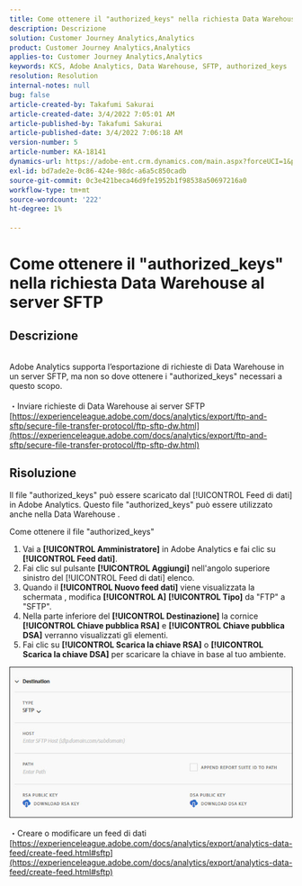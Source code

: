 ```yaml
---
title: Come ottenere il "authorized_keys" nella richiesta Data Warehouse al server SFTP
description: Descrizione
solution: Customer Journey Analytics,Analytics
product: Customer Journey Analytics,Analytics
applies-to: Customer Journey Analytics,Analytics
keywords: KCS, Adobe Analytics, Data Warehouse, SFTP, authorized_keys
resolution: Resolution
internal-notes: null
bug: false
article-created-by: Takafumi Sakurai
article-created-date: 3/4/2022 7:05:01 AM
article-published-by: Takafumi Sakurai
article-published-date: 3/4/2022 7:06:18 AM
version-number: 5
article-number: KA-18141
dynamics-url: https://adobe-ent.crm.dynamics.com/main.aspx?forceUCI=1&pagetype=entityrecord&etn=knowledgearticle&id=ba13bc65-899b-ec11-b400-00224805a4ef
exl-id: bd7ade2e-0c86-424e-98dc-a6a5c850cadb
source-git-commit: 0c3e421beca46d9fe1952b1f98538a50697216a0
workflow-type: tm+mt
source-wordcount: '222'
ht-degree: 1%

---
```


# Come ottenere il &quot;authorized_keys&quot; nella richiesta Data Warehouse al server SFTP

## Descrizione

<br>Adobe Analytics supporta l’esportazione di richieste di Data Warehouse in un server SFTP, ma non so dove ottenere i &quot;authorized_keys&quot; necessari a questo scopo.<br><br>
・Inviare richieste di Data Warehouse ai server SFTP
[https://experienceleague.adobe.com/docs/analytics/export/ftp-and-sftp/secure-file-transfer-protocol/ftp-sftp-dw.html](https://experienceleague.adobe.com/docs/analytics/export/ftp-and-sftp/secure-file-transfer-protocol/ftp-sftp-dw.html)

## Risoluzione


Il file &quot;authorized_keys&quot; può essere scaricato dal [!UICONTROL Feed di dati] in Adobe Analytics. Questo file &quot;authorized_keys&quot; può essere utilizzato anche nella Data Warehouse .

Come ottenere il file &quot;authorized_keys&quot;

1. Vai a **[!UICONTROL Amministratore]** in Adobe Analytics e fai clic su **[!UICONTROL Feed dati]**.
2. Fai clic sul pulsante **[!UICONTROL Aggiungi]** nell&#39;angolo superiore sinistro del [!UICONTROL Feed di dati] elenco.
3. Quando il **[!UICONTROL Nuovo feed dati]** viene visualizzata la schermata , modifica **[!UICONTROL A]**  **[!UICONTROL Tipo]** da &quot;FTP&quot; a &quot;SFTP&quot;.
4. Nella parte inferiore del **[!UICONTROL Destinazione]** la cornice **[!UICONTROL Chiave pubblica RSA]** e **[!UICONTROL Chiave pubblica DSA]** verranno visualizzati gli elementi.
5. Fai clic su **[!UICONTROL Scarica la chiave RSA]** o **[!UICONTROL Scarica la chiave DSA]** per scaricare la chiave in base al tuo ambiente.


![](assets/50e37472-899b-ec11-b400-00224805a4ef.png)

・Creare o modificare un feed di dati
[https://experienceleague.adobe.com/docs/analytics/export/analytics-data-feed/create-feed.html#sftp](https://experienceleague.adobe.com/docs/analytics/export/analytics-data-feed/create-feed.html#sftp)
